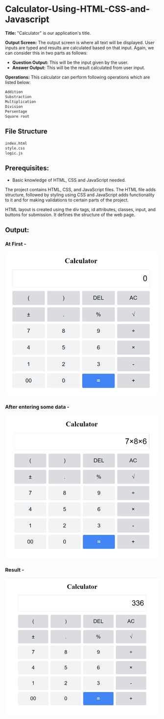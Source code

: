 # Calculator-Using-HTML-CSS-and-Javascript

**Title:** "Calculator" is our application's title.

**Output Screen:** The output screen is where all text will be displayed. User inputs are typed and results are calculated based on that input. Again, we can consider this in two parts as follows:
* **Question Output:**
This will be the input given by the user.
* **Answer Output:**
This will be the result calculated from user input.

**Operations:** This calculator can perform following operations which are listed below:

```
Addition
Substraction
Multiplication
Division
Persentage
Square root
```
## File Structure
```
index.html
style.css
logic.js
```

## Prerequisites: 
* Basic knowledge of HTML, CSS and JavaScript needed. 

The project contains HTML, CSS, and JavaScript files. The HTML file adds structure, followed by styling using CSS and JavaScript adds functionality to it and for making validations to certain parts of the project.

HTML layout is created using the div tags, id attributes, classes, input, and buttons for submission. It defines the structure of the web page.

## Output:

### At First -

![Calculator UI](https://github.com/rohitpandey49/Calculator-Using-HTML-CSS-and-Javascript/blob/037cb5aa5cc9058537ae8f119c2f35fd262d0cb1/Image/calculator.PNG)

### After entering some data -

![Calculator Input](https://github.com/rohitpandey49/Calculator-Using-HTML-CSS-and-Javascript/blob/037cb5aa5cc9058537ae8f119c2f35fd262d0cb1/Image/calculation.PNG)

### Result - 

![Result](https://github.com/rohitpandey49/Calculator-Using-HTML-CSS-and-Javascript/blob/037cb5aa5cc9058537ae8f119c2f35fd262d0cb1/Image/result.PNG)
